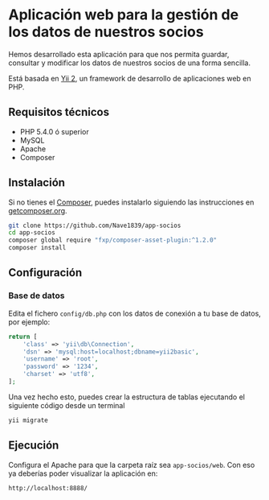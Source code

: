 Aplicación web para la gestión de los datos de nuestros socios
==============================================================

Hemos desarrollado esta aplicación para que nos permita guardar, consultar y modificar los datos de nuestros socios de una forma sencilla.

Está basada en [Yii 2](http://www.yiiframework.com/), un framework de desarrollo de aplicaciones web en PHP.

Requisitos técnicos
-------------------

- PHP 5.4.0 ó superior
- MySQL
- Apache
- Composer

Instalación
-----------

Si no tienes el [Composer](http://getcomposer.org/), puedes instalarlo siguiendo las instrucciones en [getcomposer.org](http://getcomposer.org/doc/00-intro.md#installation-nix).

```bash
git clone https://github.com/Nave1839/app-socios
cd app-socios
composer global require "fxp/composer-asset-plugin:^1.2.0"
composer install
```

Configuración
-------------

### Base de datos

Edita el fichero `config/db.php` con los datos de conexión a tu base de datos, por ejemplo:

```php
return [
    'class' => 'yii\db\Connection',
    'dsn' => 'mysql:host=localhost;dbname=yii2basic',
    'username' => 'root',
    'password' => '1234',
    'charset' => 'utf8',
];
```

Una vez hecho esto, puedes crear la estructura de tablas ejecutando el siguiente código desde un terminal

```bash
yii migrate
```

Ejecución
---------

Configura el Apache para que la carpeta raíz sea `app-socios/web`. Con eso ya deberías poder visualizar la aplicación en:

~~~
http://localhost:8888/
~~~
